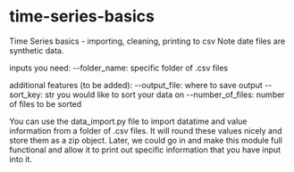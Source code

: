 # time-series-basics
Time Series basics - importing, cleaning, printing to csv
Note date files are synthetic data. 

inputs you need:
--folder_name: specific folder of .csv files

additional features (to be added):
--output_file: where to save output
--sort_key: str you would like to sort your data on
--number_of_files: number of files to be sorted

You can use the data_import.py file to import datatime and value information from a folder of .csv files. It will round these values nicely and store them as a zip object. Later, we could go in and make this module full functional and allow it to print out specific information that you have input into it.